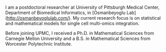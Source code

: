 I am a postdoctoral researcher at University of Pittsburgh Medical Center, Department of Biomedical Informatics, in [Osmanbeyoglu Lab] (http://osmanbeyoglulab.com/). My current research focus is on statistical and mathematical models for single cell multi-omics integration.

Before joining UPMC, I received a Ph.D. in Mathematical Sciences from Carnegie Mellon University and a B.S. in Mathematical Sciences from Worcester Polytechnic Institute.

